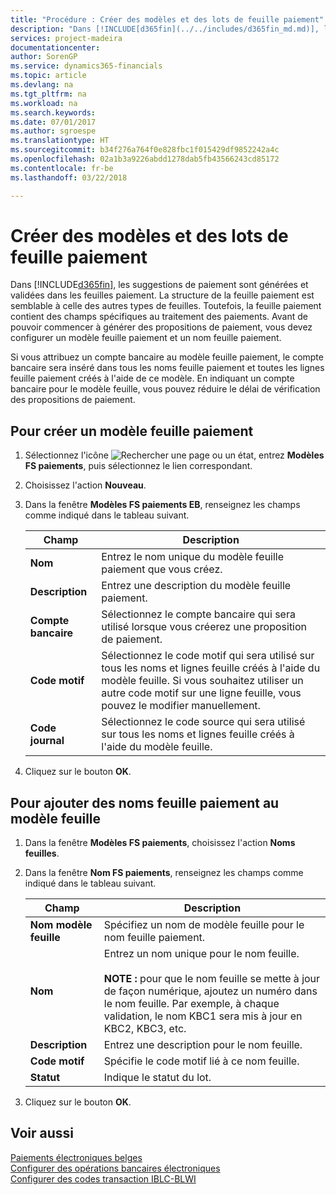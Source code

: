 ```yaml
---
title: "Procédure : Créer des modèles et des lots de feuille paiement"
description: "Dans [!INCLUDE[d365fin](../../includes/d365fin_md.md)], les suggestions de paiement sont générées et validées dans les feuilles paiement. La structure de la feuille paiement est similaire à la structure des autres types de feuille."
services: project-madeira
documentationcenter: 
author: SorenGP
ms.service: dynamics365-financials
ms.topic: article
ms.devlang: na
ms.tgt_pltfrm: na
ms.workload: na
ms.search.keywords: 
ms.date: 07/01/2017
ms.author: sgroespe
ms.translationtype: HT
ms.sourcegitcommit: b34f276a764f0e828fbc1f015429df9852242a4c
ms.openlocfilehash: 02a1b3a9226abdd1278dab5fb43566243cd85172
ms.contentlocale: fr-be
ms.lasthandoff: 03/22/2018

---
```

# <a name="create-payment-journal-templates-and-batches"></a>Créer des modèles et des lots de feuille paiement
Dans [!INCLUDE[d365fin](../../includes/d365fin_md.md)], les suggestions de paiement sont générées et validées dans les feuilles paiement. La structure de la feuille paiement est semblable à celle des autres types de feuilles. Toutefois, la feuille paiement contient des champs spécifiques au traitement des paiements. Avant de pouvoir commencer à générer des propositions de paiement, vous devez configurer un modèle feuille paiement et un nom feuille paiement.  

Si vous attribuez un compte bancaire au modèle feuille paiement, le compte bancaire sera inséré dans tous les noms feuille paiement et toutes les lignes feuille paiement créés à l'aide de ce modèle. En indiquant un compte bancaire pour le modèle feuille, vous pouvez réduire le délai de vérification des propositions de paiement.  

## <a name="to-create-a-payment-journal-template"></a>Pour créer un modèle feuille paiement  

1.  Sélectionnez l'icône ![Rechercher une page ou un état](../../media/ui-search/search_small.png "icône Rechercher une page ou un état"), entrez **Modèles FS paiements**, puis sélectionnez le lien correspondant.  
2.  Choisissez l'action **Nouveau**.  
3.  Dans la fenêtre **Modèles FS paiements EB**, renseignez les champs comme indiqué dans le tableau suivant.  

    |Champ|Description|  
    |---------------------------------|---------------------------------------|  
    |**Nom**|Entrez le nom unique du modèle feuille paiement que vous créez.|  
    |**Description**|Entrez une description du modèle feuille paiement.|  
    |**Compte bancaire**|Sélectionnez le compte bancaire qui sera utilisé lorsque vous créerez une proposition de paiement.|  
    |**Code motif**|Sélectionnez le code motif qui sera utilisé sur tous les noms et lignes feuille créés à l'aide du modèle feuille. Si vous souhaitez utiliser un autre code motif sur une ligne feuille, vous pouvez le modifier manuellement.|  
    |**Code journal**|Sélectionnez le code source qui sera utilisé sur tous les noms et lignes feuille créés à l'aide du modèle feuille.|  

4.  Cliquez sur le bouton **OK**.  

## <a name="to-add-payment-journal-batches-to-the-journal-template"></a>Pour ajouter des noms feuille paiement au modèle feuille  

1.  Dans la fenêtre **Modèles FS paiements**, choisissez l'action **Noms feuilles**.  
2.  Dans la fenêtre **Nom FS paiements**, renseignez les champs comme indiqué dans le tableau suivant.  

    |Champ|Description|  
    |---------------------------------|---------------------------------------|  
    |**Nom modèle feuille**|Spécifiez un nom de modèle feuille pour le nom feuille paiement.|  
    |**Nom**|Entrez un nom unique pour le nom feuille.<br /><br /> **NOTE :** pour que le nom feuille se mette à jour de façon numérique, ajoutez un numéro dans le nom feuille. Par exemple, à chaque validation, le nom KBC1 sera mis à jour en KBC2, KBC3, etc.|  
    |**Description**|Entrez une description pour le nom feuille.|  
    |**Code motif**|Spécifie le code motif lié à ce nom feuille.|  
    |**Statut**|Indique le statut du lot.|  

3.  Cliquez sur le bouton **OK**.  

## <a name="see-also"></a>Voir aussi  
 [Paiements électroniques belges](belgian-electronic-payments.md)   
 [Configurer des opérations bancaires électroniques](how-to-set-up-electronic-banking.md)   
 [Configurer des codes transaction IBLC-BLWI](how-to-set-up-iblc-blwi-transaction-codes.md)

